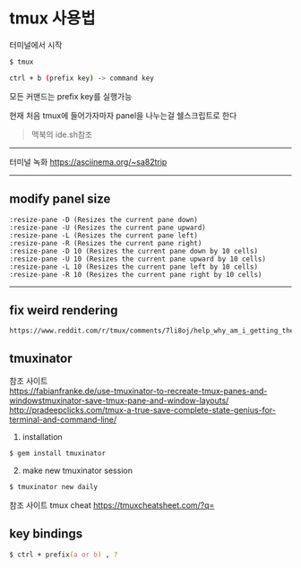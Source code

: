 # tmux 사용법

터미널에서 시작

```bash
$ tmux

ctrl + b (prefix key) -> command key

```


모든 커맨드는 prefix key를 실행가능

현재 처음 tmux에 들어가자마자 panel을 나누는걸 쉘스크립트로 한다
> 맥북의 ide.sh참조

---

터미널 녹화
https://asciinema.org/~sa82trip

---

## modify panel size

    :resize-pane -D (Resizes the current pane down)
    :resize-pane -U (Resizes the current pane upward)
    :resize-pane -L (Resizes the current pane left)
    :resize-pane -R (Resizes the current pane right)
    :resize-pane -D 10 (Resizes the current pane down by 10 cells)
    :resize-pane -U 10 (Resizes the current pane upward by 10 cells)
    :resize-pane -L 10 (Resizes the current pane left by 10 cells)
    :resize-pane -R 10 (Resizes the current pane right by 10 cells)

---

## fix weird rendering 
```url
https://www.reddit.com/r/tmux/comments/7li8oj/help_why_am_i_getting_these_garbage_characters_in/
```

## tmuxinator
참조 사이트   
https://fabianfranke.de/use-tmuxinator-to-recreate-tmux-panes-and-windowstmuxinator-save-tmux-pane-and-window-layouts/  
http://pradeepclicks.com/tmux-a-true-save-complete-state-genius-for-terminal-and-command-line/  

1. installation
```bash
$ gem install tmuxinator
```
2. make new tmuxinator session
```bash
$ tmuxinator new daily
```

참조 사이트
tmux cheat
https://tmuxcheatsheet.com/?q=

## key bindings
```zsh
$ ctrl + prefix(a or b) , ?
```
